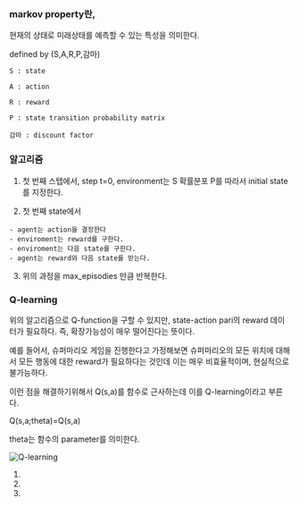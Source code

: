 
### markov property란,

현재의 상태로 미래상태를 예측할 수 있는 특성을 의미한다.

defined by (S,A,R,P,감마)

    S : state

    A : action

    R : reward

    P : state transition probability matrix

    감마 : discount factor 

### 알고리즘

  1. 첫 번째 스탭에서, step t=0, environment는 S 확률분포 P를 따라서 initial state를 지정한다.

  2. 첫 번째 state에서
  
    - agent는 action을 결정한다
    - enviroment는 reward를 구한다.
    - enviroment는 다음 state를 구한다.
    - agent는 reward와 다음 state를 받는다.

  3. 위의 과정을 max_episodies 만큼 반복한다.


### Q-learning

위의 알고리즘으로 Q-function을 구할 수 있지만, state-action pari의 reward 데이터가 필요하다. 즉, 확장가능성이 매우 떨어진다는 뜻이다.

예를 들어서, 슈퍼마리오 게임을 진행한다고 가정해보면 슈퍼마리오의 모든 위치에 대해서 모든 행동에 대한 reward가 필요하다는 것인데 이는 매우 비효율적이며, 현실적으로 불가능하다.

이런 점을 해결하기위해서 Q(s,a)를 함수로 근사하는데 이를 Q-learning이라고 부른다.

Q(s,a;theta)=Q(s,a)

theta는 함수의 parameter를 의미한다.

![Q-learning](https://wdc.objectstorage.softlayer.net/v1/AUTH_7046a6f4-79b7-4c6c-bdb7-6f68e920f6e5/Code-Articles/cc-reinforcement-learning-train-software-agent/images/fig03.png)





1.
2.
3.
